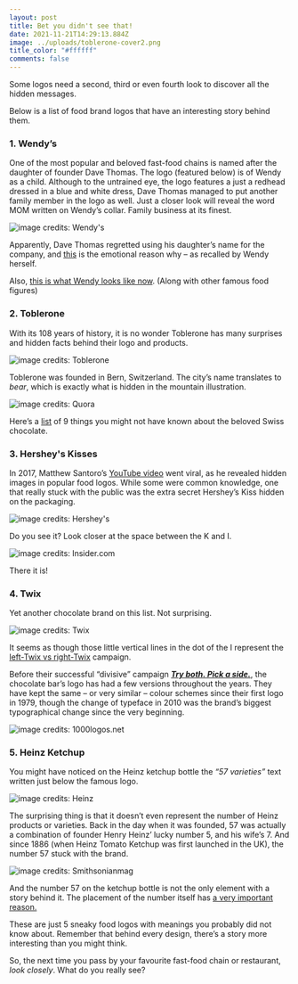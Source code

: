 ```yaml
---
layout: post
title: Bet you didn't see that!
date: 2021-11-21T14:29:13.884Z
image: ../uploads/toblerone-cover2.png
title_color: "#ffffff"
comments: false
---
```

Some logos need a second, third or even fourth look to discover all the hidden messages.

Below is a list of food brand logos that have an interesting story behind them. 

### 1. Wendy’s

One of the most popular and beloved fast-food chains is named after the daughter of founder Dave Thomas. The logo (featured below) is of Wendy as a child. Although to the untrained eye, the logo features a just a redhead dressed in a blue and white dress, Dave Thomas managed to put another family member in the logo as well. Just a closer look will reveal the word MOM written on Wendy’s collar. Family business at its finest.

![image credits: Wendy's](../uploads/wendys_logo_girl.png "image credits: Wendy's")

Apparently, Dave Thomas regretted using his daughter’s name for the company, and [this](https://www.today.com/food/wendy-s-founder-dave-thomas-regretted-using-his-daughter-s-t167624) is the emotional reason why – as recalled by Wendy herself. 

Also, [this is what Wendy looks like now](https://www.tasteofhome.com/collection/famous-food-brand-figures-in-real-life/). (Along with other famous food figures) 

### 2. Toblerone

With its 108 years of history, it is no wonder Toblerone has many surprises and hidden facts behind their logo and products.

![image credits: Toblerone](../uploads/1200px-toblerone_3362.jpg "image credits: Toblerone")

Toblerone was founded in Bern, Switzerland. The city’s name translates to *bear*, which is exactly what is hidden in the mountain illustration. 

![image credits: Quora](../uploads/g7lya4iyvczwkgyf1-ulixubdftmbdpwpt1sr8425km.jpg "image credits: Quora")

Here’s a [list](https://www.businessinsider.com/9-things-you-never-knew-about-toblerone-2016-11?r=US&IR=T) of 9 things you might not have known about the beloved Swiss chocolate.

### 3. Hershey's Kisses

In 2017, Matthew Santoro’s [YouTube video](https://www.youtube.com/watch?v=FdRCBaQTbfc) went viral, as he revealed hidden images in popular food logos. While some were common knowledge, one that really stuck with the public was the extra secret Hershey’s Kiss hidden on the packaging. 

![image credits: Hershey's ](../uploads/59301b602eba35e7218b469f.jfif "image credits: Hershey's ")

Do you see it? 
Look closer at the space between the K and I.

![image credits: Insider.com](../uploads/59301e22519a492e008b4707.jfif "image credits: Insider.com")

There it is!

### 4. Twix 

Yet another chocolate brand on this list. Not surprising.

![image credits: Twix](../uploads/twix-logo.png "image credits: Twix")

It seems as though those little vertical lines in the dot of the I represent the [left-Twix vs right-Twix](https://www.mashed.com/349268/is-there-actually-any-difference-between-left-twix-and-right-twix/) campaign.

Before their successful “divisive” campaign ***[Try both. Pick a side.](https://www.twix.com/)***, the chocolate bar’s logo has had a few versions throughout the years. 
They have kept the same – or very similar – colour schemes since their first logo in 1979, though the change of typeface in 2010 was the brand’s biggest typographical change since the very beginning. 

![image credits: 1000logos.net](../uploads/twix-logo-history-640x858.jpg "image credits: 1000logos.net")

### 5. Heinz Ketchup

You might have noticed on the Heinz ketchup bottle the *“57 varieties”* text written just below the famous logo.

![image credits: Heinz ](../uploads/heinzone-bottle.jpg "image credits: Heinz ")

The surprising thing is that it doesn’t even represent the number of Heinz products or varieties. Back in the day when it was founded, 57 was actually a combination of founder Henry Heinz’ lucky number 5, and his wife’s 7. And since 1886 (when Heinz Tomato Ketchup was first launched in the UK), the number 57 stuck with the brand.

![image credits: Smithsonianmag](../uploads/heinzbottles.jfif "image credits: Smithsonianmag")

And the number 57 on the ketchup bottle is not the only element with a story behind it. The placement of the number itself has [a very important reason. ](https://www.ladbible.com/more/awesome-the-57-on-a-bottle-of-heinz-ketchup-is-put-in-a-specific-position-20160716#:~:text=It's%20pretty%20common%20knowledge%20that,'57%20varieties'%20has%20stuck.)

These are just 5 sneaky food logos with meanings you probably did not know about. Remember that behind every design, there’s a story more interesting than you might think. 

So, the next time you pass by your favourite fast-food chain or restaurant, *look closely*. What do you really see?
